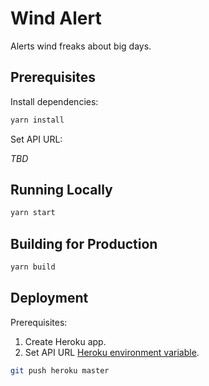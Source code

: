 # Wind Alert

Alerts wind freaks about big days.

## Prerequisites

Install dependencies:

```bash
yarn install
```

Set API URL:

*TBD*

## Running Locally

```bash
yarn start
```

## Building for Production

```bash
yarn build
```

## Deployment

Prerequisites:

1. Create Heroku app.
2. Set API URL [Heroku environment variable].

```bash
git push heroku master
```


[Heroku environment variable]: https://devcenter.heroku.com/articles/config-vars
